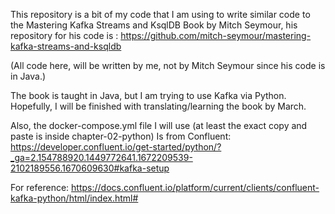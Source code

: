 This repository is a bit of my code that I am using to write similar code to the 
Mastering Kafka Streams and KsqlDB Book by Mitch Seymour, his repository for his code is :
https://github.com/mitch-seymour/mastering-kafka-streams-and-ksqldb

(All code here, will be written by me, not by Mitch Seymour since his code is in Java.)

The book is taught in Java, but I am trying to use Kafka via Python.
Hopefully, I will be finished with translating/learning the book by March.

Also, the docker-compose.yml file I will use (at least the exact copy and paste is inside chapter-02-python)
Is from Confluent:
https://developer.confluent.io/get-started/python/?_ga=2.154788920.1449772641.1672209539-2102189556.1670609630#kafka-setup

For reference:
https://docs.confluent.io/platform/current/clients/confluent-kafka-python/html/index.html#
